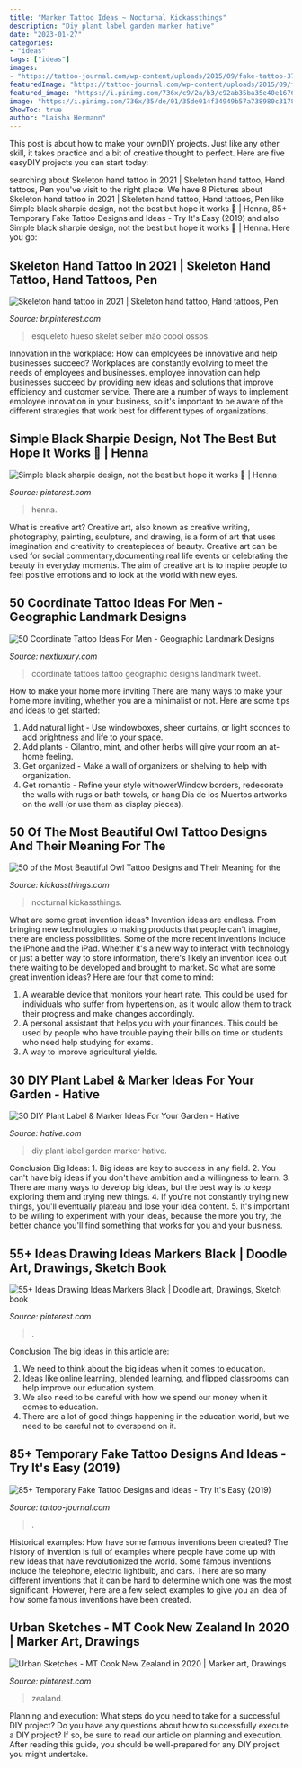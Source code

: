 ```yaml
---
title: "Marker Tattoo Ideas ~ Nocturnal Kickassthings"
description: "Diy plant label garden marker hative"
date: "2023-01-27"
categories:
- "ideas"
tags: ["ideas"]
images:
- "https://tattoo-journal.com/wp-content/uploads/2015/09/fake-tattoo-37.jpg"
featuredImage: "https://tattoo-journal.com/wp-content/uploads/2015/09/fake-tattoo-37.jpg"
featured_image: "https://i.pinimg.com/736x/c9/2a/b3/c92ab35ba35e40e1676c7749f6bef5c9.jpg"
image: "https://i.pinimg.com/736x/35/de/01/35de014f34949b57a738980c3178f258--sharpie-designs-black-sharpie.jpg"
ShowToc: true
author: "Laisha Hermann"
---
```



This post is about how to make your ownDIY projects. Just like any other skill, it takes practice and a bit of creative thought to perfect. Here are five easyDIY projects you can start today: 

	

		
searching about Skeleton hand tattoo in 2021 | Skeleton hand tattoo, Hand tattoos, Pen you've visit to the right place. We have 8 Pictures about Skeleton hand tattoo in 2021 | Skeleton hand tattoo, Hand tattoos, Pen like Simple black sharpie design, not the best but hope it works 🙂 | Henna, 85+ Temporary Fake Tattoo Designs and Ideas - Try It&#039;s Easy (2019) and also Simple black sharpie design, not the best but hope it works 🙂 | Henna. Here you go:
		
    
## Skeleton Hand Tattoo In 2021 | Skeleton Hand Tattoo, Hand Tattoos, Pen

<img loading=lazy src="https://i.pinimg.com/736x/95/87/16/9587161fcdc81d722cc1019f71134b65.jpg" onerror="this.onerror=null;this.src='https://tse1.mm.bing.net/th?id=OIP.JVcvLiKFrbTdweh1T1yTwwHaKN&amp;pid=15.1';" alt="Skeleton hand tattoo in 2021 | Skeleton hand tattoo, Hand tattoos, Pen">

_Source: br.pinterest.com_

>esqueleto hueso skelet selber mão coool ossos. 

	

Innovation in the workplace: How can employees be innovative and help businesses succeed?
Workplaces are constantly evolving to meet the needs of employees and businesses. employee innovation can help businesses succeed by providing new ideas and solutions that improve efficiency and customer service. There are a number of ways to implement employee innovation in your business, so it's important to be aware of the different strategies that work best for different types of organizations.

    
## Simple Black Sharpie Design, Not The Best But Hope It Works 🙂 | Henna

<img loading=lazy src="https://i.pinimg.com/736x/35/de/01/35de014f34949b57a738980c3178f258--sharpie-designs-black-sharpie.jpg" onerror="this.onerror=null;this.src='https://tse4.mm.bing.net/th?id=OIP.Zdjzup8CZ4WUy_OaFqijZwHaJ6&amp;pid=15.1';" alt="Simple black sharpie design, not the best but hope it works 🙂 | Henna">

_Source: pinterest.com_

>henna. 

	

What is creative art?
Creative art, also known as creative writing, photography, painting, sculpture, and drawing, is a form of art that uses imagination and creativity to createpieces of beauty. Creative art can be used for social commentary,documenting real life events or celebrating the beauty in everyday moments. The aim of creative art is to inspire people to feel positive emotions and to look at the world with new eyes.

    
## 50 Coordinate Tattoo Ideas For Men - Geographic Landmark Designs

<img loading=lazy src="http://nextluxury.com/wp-content/uploads/male-with-coordinate-tattoos.jpg" onerror="this.onerror=null;this.src='https://tse2.mm.bing.net/th?id=OIP.-oE4Avn_a0-xCFmpjNS4OQHaJQ&amp;pid=15.1';" alt="50 Coordinate Tattoo Ideas For Men - Geographic Landmark Designs">

_Source: nextluxury.com_

>coordinate tattoos tattoo geographic designs landmark tweet. 

	

How to make your home more inviting
There are many ways to make your home more inviting, whether you are a minimalist or not. Here are some tips and ideas to get started:
1. Add natural light - Use windowboxes, sheer curtains, or light sconces to add brightness and life to your space.
2. Add plants - Cilantro, mint, and other herbs will give your room an at-home feeling.
3. Get organized - Make a wall of organizers or shelving to help with organization.
4. Get romantic - Refine your style withowerWindow borders, redecorate the walls with rugs or bath towels, or hang Dia de los Muertos artworks on the wall (or use them as display pieces).

    
## 50 Of The Most Beautiful Owl Tattoo Designs And Their Meaning For The

<img loading=lazy src="https://kickassthings.com/wp-content/uploads/2017/01/crazy-owl-tattoos.jpg" onerror="this.onerror=null;this.src='https://tse1.mm.bing.net/th?id=OIP.iY9OziZ9js6veNWa7l1fcQHaHa&amp;pid=15.1';" alt="50 of the Most Beautiful Owl Tattoo Designs and Their Meaning for the">

_Source: kickassthings.com_

>nocturnal kickassthings. 

	

What are some great invention ideas?
Invention ideas are endless. From bringing new technologies to making products that people can't imagine, there are endless possibilities. Some of the more recent inventions include the iPhone and the iPad. Whether it's a new way to interact with technology or just a better way to store information, there's likely an invention idea out there waiting to be developed and brought to market. So what are some great invention ideas? Here are four that come to mind: 
1) A wearable device that monitors your heart rate. This could be used for individuals who suffer from hypertension, as it would allow them to track their progress and make changes accordingly. 
2) A personal assistant that helps you with your finances. This could be used by people who have trouble paying their bills on time or students who need help studying for exams. 
3) A way to improve agricultural yields.

    
## 30 DIY Plant Label &amp; Marker Ideas For Your Garden - Hative

<img loading=lazy src="https://hative.com/wp-content/uploads/2016/05/9-diy-plant-label-ideas.jpg" onerror="this.onerror=null;this.src='https://tse2.mm.bing.net/th?id=OIP.3JgrIL2oz26OFjnNhYWYhgHaJu&amp;pid=15.1';" alt="30 DIY Plant Label &amp; Marker Ideas For Your Garden - Hative">

_Source: hative.com_

>diy plant label garden marker hative. 

	

Conclusion
Big Ideas: 1. Big ideas are key to success in any field.
2. You can't have big ideas if you don't have ambition and a willingness to learn.
3. There are many ways to develop big ideas, but the best way is to keep exploring them and trying new things.
4. If you're not constantly trying new things, you'll eventually plateau and lose your idea content.
5. It's important to be willing to experiment with your ideas, because the more you try, the better chance you'll find something that works for you and your business.

    
## 55+ Ideas Drawing Ideas Markers Black | Doodle Art, Drawings, Sketch Book

<img loading=lazy src="https://i.pinimg.com/736x/17/50/3f/17503f00ffa8edc388b9f14d6a86e43a.jpg" onerror="this.onerror=null;this.src='https://tse3.mm.bing.net/th?id=OIP.FnKWkzS1jANswJG1Gdxe8QAAAA&amp;pid=15.1';" alt="55+ Ideas Drawing Ideas Markers Black | Doodle art, Drawings, Sketch book">

_Source: pinterest.com_

>. 

	

Conclusion
The big ideas in this article are:
1. We need to think about the big ideas when it comes to education.
2. Ideas like online learning, blended learning, and flipped classrooms can help improve our education system.
3. We also need to be careful with how we spend our money when it comes to education.
4. There are a lot of good things happening in the education world, but we need to be careful not to overspend on it.

    
## 85+ Temporary Fake Tattoo Designs And Ideas - Try It&#039;s Easy (2019)

<img loading=lazy src="https://tattoo-journal.com/wp-content/uploads/2015/09/fake-tattoo-37.jpg" onerror="this.onerror=null;this.src='https://tse3.mm.bing.net/th?id=OIP.D3QO09Os3sXlGu_82f0XcgHaHa&amp;pid=15.1';" alt="85+ Temporary Fake Tattoo Designs and Ideas - Try It&#039;s Easy (2019)">

_Source: tattoo-journal.com_

>. 

	

Historical examples: How have some famous inventions been created?
The history of invention is full of examples where people have come up with new ideas that have revolutionized the world. Some famous inventions include the telephone, electric lightbulb, and cars. There are so many different inventions that it can be hard to determine which one was the most significant. However, here are a few select examples to give you an idea of how some famous inventions have been created.

    
## Urban Sketches - MT Cook New Zealand In 2020 | Marker Art, Drawings

<img loading=lazy src="https://i.pinimg.com/736x/c9/2a/b3/c92ab35ba35e40e1676c7749f6bef5c9.jpg" onerror="this.onerror=null;this.src='https://tse1.mm.bing.net/th?id=OIP.HsvX16q0StAGcIXfoKgdrwHaFF&amp;pid=15.1';" alt="Urban Sketches - MT Cook New Zealand in 2020 | Marker art, Drawings">

_Source: pinterest.com_

>zealand. 

	

Planning and execution: What steps do you need to take for a successful DIY project?
Do you have any questions about how to successfully execute a DIY project? If so, be sure to read our article on planning and execution. After reading this guide, you should be well-prepared for any DIY project you might undertake.


